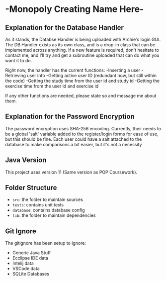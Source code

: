 # -Monopoly Creating Name Here-

## Explanation for the Database Handler

As it stands, the Databse Handler is being uploaded with Archie's login GUI. The DB Handler exists as its own class, and is a drop-in class that can be implemented across anything. If a new feature is required, don't hesitate to contact me, and I'll try and get a subroutine uploaded that can do what you want it to do.

Right now, the handler has the current functions:
-Inserting a user
-Retrieving user info
-Getting active user ID (redundant now, but still within the code)
-Getting the study time from the user id and study id
-Getting the exercise time from the user id and exercise id

If any other functions are needed, please state so and message me about them.

## Explanation for the Password Encryption

The password encryption uses SHA-256 encoding. Currently, their needs to be a global 'salt' variable added to the register/login forms for ease of use, but this should be fine. Each user could have a salt attached to the database to make comparisons a bit easier, but it's not a necessity

## Java Version

This project uses version 11 (Same version as POP Coursework).

## Folder Structure

- `src`: the folder to maintain sources
- `tests`: contains unit tests
- `database`: contains database config
- `lib`: the folder to maintain dependencies



## Git Ignore

The gitignore has been setup to ignore:

- Generic Java Stuff
- Ecclipse IDE data
- Intelij data
- VSCode data
- SQLite Databases
